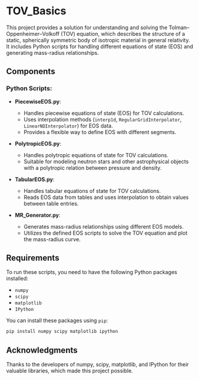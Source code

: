 # TOV_Basics

This project provides a solution for understanding and solving the Tolman–Oppenheimer–Volkoff (TOV) equation, which describes the structure of a static, spherically symmetric body of isotropic material in general relativity. It includes Python scripts for handling different equations of state (EOS) and generating mass-radius relationships.

## Components

### Python Scripts:

- **PiecewiseEOS.py**:
  - Handles piecewise equations of state (EOS) for TOV calculations.
  - Uses interpolation methods (`interp1d`, `RegularGridInterpolator`, `LinearNDInterpolator`) for EOS data.
  - Provides a flexible way to define EOS with different segments.

- **PolytropicEOS.py**:
  - Handles polytropic equations of state for TOV calculations.
  - Suitable for modeling neutron stars and other astrophysical objects with a polytropic relation between pressure and density.

- **TabularEOS.py**:
  - Handles tabular equations of state for TOV calculations.
  - Reads EOS data from tables and uses interpolation to obtain values between table entries.

- **MR_Generator.py**:
  - Generates mass-radius relationships using different EOS models.
  - Utilizes the defined EOS scripts to solve the TOV equation and plot the mass-radius curve.

## Requirements

To run these scripts, you need to have the following Python packages installed:

- `numpy`
- `scipy`
- `matplotlib`
- `IPython`

You can install these packages using `pip`:

```bash
pip install numpy scipy matplotlib ipython
```
## Acknowledgments
Thanks to the developers of numpy, scipy, matplotlib, and IPython for their valuable libraries, which made this project possible.
